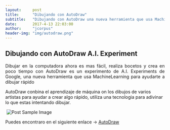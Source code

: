 ```yaml
---
layout:     post
title:      "Dibujando con AutoDraw"
subtitle:   "Dibujando con AutoDraw una nueva herramienta que usa MachineLearning."
date:       2017-4-13 22:03:00
author:     "jcorpus"
header-img: "img/autodraw.png"
---
```


<h2 class="section-heading">Dibujando con AutoDraw A.I. Experiment</h2>
<p style="text-align:justify;">Dibujar en la computadora ahora es mas fácil, realiza bocetos y crea en poco tiempo con AutoDraw es un experimento de A.I. Experiments de Google, una nueva herramienta que usa MachineLearning para ayudarte a dibujar rápido</p>
<p>AutoDraw conbina el aprendizaje de máquina on los dibujos de varios artistas para ayudar a  crear algo rápido, utiliza una tecnologia para adivinar lo que estas intentando dibujar. </p>

<img src="https://storage.googleapis.com/gweb-uniblog-publish-prod/original_images/AutoDraw_1.gif" alt="" />

 <img src="{{ site.baseurl }}/img/example_autodraw.png" alt="Post Sample Image">
 
<p>Puedes encontraro en el siguiente enlace → <a href="https://www.autodraw.com/" target="_blank">AutoDraw</a></p>
